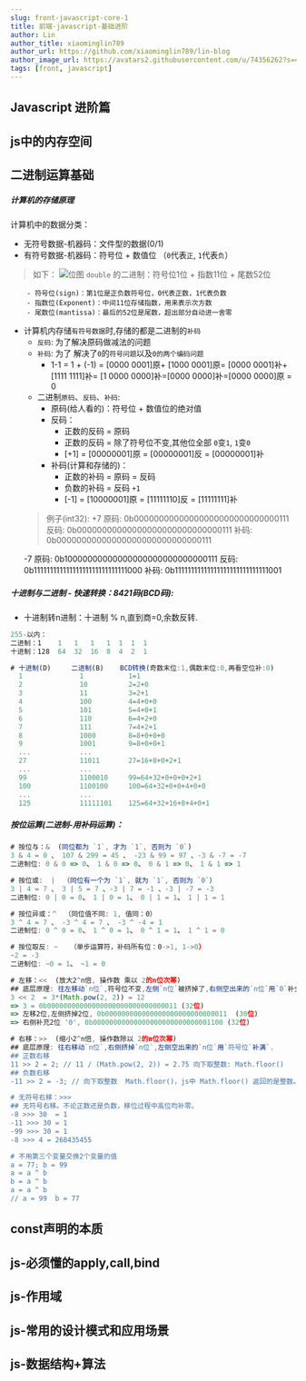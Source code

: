 ```yaml
---
slug: front-javascript-core-1
title: 前端-javascript-基础进阶
author: Lin
author_title: xiaominglin789
author_url: https://github.com/xiaominglin789/lin-blog
author_image_url: https://avatars2.githubusercontent.com/u/74356262?s=400&u=51bc963a308dd3748ba5133c9cfd29eb3bc0c207&v=4
tags: [front, javascript]
---
```


## Javascript 进阶篇



<!--truncate-->



## js中的内存空间





## 二进制运算基础
##### 计算机的存储原理
计算机中的数据分类：
+ 无符号数据-机器码：文件型的数据(0/1)
+ 有符号数据-机器码：符号位 + 数值位  （`0`代表`正`, `1`代表`负`）
> 如下：
	![位图](https://img-blog.csdnimg.cn/20190410151924220.jpg)
	`double` 的二进制：符号位1位 + 指数11位 + 尾数52位

		- 符号位(sign)：第1位是正负数符号位，0代表正数，1代表负数
		- 指数位(Exponent)：中间11位存储指数，用来表示次方数
		- 尾数位(mantissa)：最后的52位是尾数，超出部分自动进一舍零

+ 计算机内存储`有符号数据`时,存储的都是二进制的`补码`
  - `反码`: 为了解决原码做减法的问题
  - `补码`: 为了 解决了`0`的`符号问题`以及`0的两个编码问题`
    - 1-1 = 1 + (-1) = [0000 0001]原+ [1000 0001]原= [0000 0001]补+ [1111 1111]补= [1 0000 0000]补=[0000 0000]补=[0000 0000]原 = 0
  - 二进制`原码`、`反码`、`补码`:
  	+ 原码(给人看的)：符号位 + 数值位的绝对值
  	+ 反码：
  	  + 正数的反码 = 原码
  	  + 正数的反码 = 除了符号位不变,其他位全部 `0`变`1`, `1`变`0`
  	  + [+1] = [00000001]原 = [00000001]反 = [00000001]补
  	+ 补码(计算和存储的)：
  	  + 正数的补码 = 原码  = 反码
  	  + 负数的补码 = 反码 `+1`
  	  + [-1] = [10000001]原 = [11111110]反 = [11111111]补
  > 例子(int32):
  	+7
  	原码: 0b00000000000000000000000000000111
  	反码: 0b00000000000000000000000000000111
  	补码: 0b00000000000000000000000000000111
  >
  	-7
  	原码: 0b10000000000000000000000000000111
  	反码: 0b11111111111111111111111111111000
  	补码: 0b11111111111111111111111111111001



##### 十进制与二进制 - 快速转换：8421码(BCD码):
+ 十进制转n进制：十进制 % n,直到商=0,余数反转.
```javascript
255-以内：
二进制：1    1   1   1   1  1  1  1
十进制：128  64  32  16  8  4  2  1

# 十进制(D)     二进制(B)    BCD转换(奇数末位:1,偶数末位:0,再看空位补:0)
  1              1           1=1
  2              10          2=2+0
  3              11          3=2+1
  4              100         4=4+0+0
  5              101         5=4+0+1
  6              110         6=4+2+0
  7              111         7=4+2+1
  8              1000        8=8+0+0+0
  9              1001        9=8+0+0+1
  ...            ...
  27             11011       27=16+8+0+2+1
  ...            ...
  99             1100010     99=64+32+0+0+0+2+1
  100            1100100     100=64+32+0+0+4+0+0
  ...            ...
  125            11111101    125=64+32+16+8+4+0+1
```



##### 按位运算(二进制-用补码运算)：
```javascript
# 按位与：&  (同位都为 `1`, 才为 `1`, 否则为 `0`)
3 & 4 = 0 、 107 & 299 = 45 、 -23 & 99 = 97 、-3 & -7 = -7
二进制位: 0 & 0 => 0、 1 & 0 => 0、 0 & 1 => 0、 1 & 1 => 1

# 按位或:  |  （同位有一个为 `1`, 就为 `1`, 否则为 `0`）
3 | 4 = 7 、 3 | 5 = 7 、-3 | 7 = -1 、-3 | -7 = -3
二进制位: 0 | 0 = 0、 1 | 0 = 1、 0 | 1 = 1、 1 | 1 = 1

# 按位异或：^  （同位值不同: 1, 值同：0）
3 ^ 4 = 7 、 -3 ^ 4 = 7 、 -3 ^ -4 = 1
二进制位: 0 ^ 0 = 0、 1 ^ 0 = 1、 0 ^ 1 = 1、 1 ^ 1 = 0

# 按位取反: ~   （单步运算符，补码所有位：0->1, 1->0）
~2 = -3
二进制位: ~0 = 1、 ~1 = 0

# 左移：<<  (放大2^n倍, 操作数 乘以 2的n位次幂)
## 底层原理: 往左移动`n位`,符号位不变,左侧`n位`被挤掉了,右侧空出来的`n位`用`0`补全
3 << 2  = 3*(Math.pow(2, 2)) = 12
=> 3 = 0b00000000000000000000000000000011 (32位)
=> 左移2位,左侧挤掉2位, 0b000000000000000000000000000011  (30位)
=> 右侧补充2位 '0', 0b00000000000000000000000000001100 (32位)

# 右移：>>  (缩小2^n倍, 操作数除以 2的n位次幂)
## 底层原理: 往右移动`n位`,右侧挤掉`n位`,左侧空出来的`n位`用`符号位`补满`.
## 正数右移
11 >> 2 = 2; // 11 / (Math.pow(2, 2)) = 2.75 向下取整数: Math.floor()
## 负数右移
-11 >> 2 = -3; // 向下取整数  Math.floor()，js中 Math.floor() 返回的是整数。java中, js中 Math.floor() 返回的是浮整数: -3.0

# 无符号右移：>>>
## 无符号右移。不论正数还是负数，移位过程中高位均补零。
-8 >>> 30  = 1
-11 >>> 30 = 1
-99 >>> 30 = 1
-8 >>> 4 = 268435455

# 不用第三个变量交换2个变量的值
a = 77; b = 99
a = a ^ b
b = a ^ b
a = a ^ b
// a = 99  b = 77
```



## const声明的本质





## js-必须懂的apply,call,bind






## js-作用域






## js-常用的设计模式和应用场景






## js-数据结构+算法


